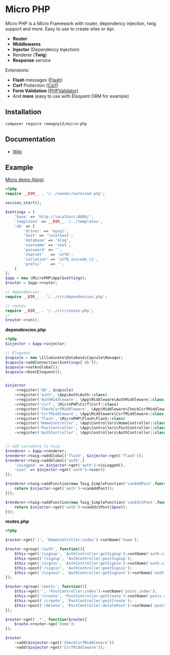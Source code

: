 # Micro PHP

Micro PHP is a Micro Framework with router, dependency injection, twig support and more. Easy to use to create sites or Api.

* **Router**
* **Middlewares**
* **Injector** (Dependency Injection)
* Renderer (**Twig**)
* **Response** service

Extensions:

* **Flash** messages ([Flash](https://github.com/romagny13/flash))
* **Csrf** Protection ([Csrf](https://github.com/romagny13/csrf))
* **Form Validation** ([PHPValidator](https://packagist.org/packages/romagny13/php-validator))
* And **more** (easy to use with Eloquent ORM for example)

## Installation

```
composer require romagny13/micro-php
```

## Documentation

* [Wiki](https://github.com/romagny13/micro-php/wiki)


## Example

[Micro demo (blog)](https://github.com/romagny13/micro-demo)

```php
<?php
require __DIR__ . '/../vendor/autoload.php';

session_start();

$settings = [
    'base' => 'http://localhost:8080/',
    'templates' => __DIR__.'/../templates',
    'db' => [
        'driver' => 'mysql',
        'host' => 'localhost',
        'database' => 'blog',
        'username' => 'root',
        'password' => '',
        'charset'   => 'utf8',
        'collation' => 'utf8_unicode_ci',
        'prefix'    => '',
    ]
];
$app = new \MicroPHP\App($settings);
$router = $app->router;

// dependencies
require __DIR__ . '/../src/dependencies.php';

// routes
require __DIR__ . '/../src/routes.php';
//
$router->run();
```

**dependencies.php**

```php
<?php
$injector = $app->injector;

// Eloquent
$capsule = new \Illuminate\Database\Capsule\Manager;
$capsule->addConnection($settings['db']);
$capsule->setAsGlobal();
$capsule->bootEloquent();


$injector
    ->register('db', $capsule)
    ->register('auth', \App\Auth\Auth::class)
    ->register('AuthMiddleware', \App\Middleware\AuthMiddleware::class, [$injector])
    ->register('csrf', \MicroPHP\Csrf\Csrf::class)
    ->register('CheckCsrfMiddleware', \App\Middleware\CheckCsrfMiddleware::class, [$injector])
    ->register('CsrfMiddleware', \App\Middleware\CsrfMiddleware::class, [$injector])
    ->register('flash', \MicroPHP\Flash\Flash::class)
    ->register('HomeController', \App\Controllers\HomeController::class, [$injector])
    ->register('PostController', \App\Controllers\PostController::class, [$injector])
    ->register('AuthController', \App\Controllers\AuthController::class, [$injector]);


// add variables to twig
$renderer = $app->renderer;
$renderer->twig->addGlobal('flash', $injector->get('flash'));
$renderer->twig->addGlobal('auth',[
    'isLogged' => $injector->get('auth')->isLogged(),
    'user' => $injector->get('auth')->user()
]);

$renderer->twig->addFunction(new Twig_SimpleFunction('canAddPost',function() use($injector){
    return $injector->get('auth')->canAddPost();
}));

$renderer->twig->addFunction(new Twig_SimpleFunction('canEditPost',function($post) use($injector){
    return $injector->get('auth')->canEditPost($post);
}));

```

**routes.php**

```php
<?php

$router->get('/', 'HomeController:index')->setName('home');

$router->group('/auth', function(){
    $this->get('/signup', 'AuthController:getSignup')->setName('auth.signup');
    $this->post('/signup', 'AuthController:postSignup');
    $this->get('/signin', 'AuthController:getSignin')->setName('auth.signin');
    $this->post('/signin', 'AuthController:postSignin');
    $this->get('/signout', 'AuthController:getSignout')->setName('auth.signout');
});

$router->group('/posts', function(){
    $this->get('', 'PostController:index')->setName('posts.index');
    $this->get('/create', 'PostController:getCreate')->setName('posts.create')->add('AuthMiddleware');
    $this->post('/create', 'PostController:postCreate');
    $this->post('/delete', 'PostController:deletePost')->setName('posts.delete');
});

$router->get('.*', function($route){
    $route->router->go('home');
});

$router
    ->add($injector->get('CheckCsrfMiddleware'))
    ->add($injector->get('CsrfMiddleware'));
```
